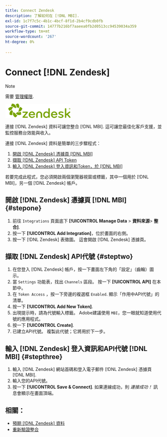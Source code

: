 ```yaml
---
title: Connect Zendesk
description: 了解如何在 [!DNL MBI].
exl-id: 1c7f7c5c-4b1c-4bcf-8f1d-2b4cf9cdb0fb
source-git-commit: 14777b216bf7aaeea0fb2d0513cc94539034a359
workflow-type: tm+mt
source-wordcount: '267'
ht-degree: 0%

---
```


# Connect [!DNL Zendesk]

>[!NOTE]
>
>需要 [管理權限](../../../administrator/user-management/user-management.md).

![](../../../assets/Zendesk_logo.png)

連接 [!DNL Zendesk] 資料可讓您整合 [!DNL MBI]. 這可讓您最佳化客戶支援，並監控服務台效能與收入。

連接 [!DNL Zendesk] 資料是簡單的三步驟程式：

1. [開啟 [!DNL Zendesk] 憑據頁 [!DNL MBI]](#stepone)
1. [擷取 [!DNL Zendesk] API Token](#steptwo)
1. [輸入 [!DNL Zendesk] 登入資訊和Token，於 [!DNL MBI]](#stepthree)

若要完成此程式，您必須開啟兩個瀏覽器視窗或標籤，其中一個用於 [!DNL MBI]，另一個 [!DNL Zendesk] 帳戶。

## 開啟 [!DNL Zendesk] 憑據頁 [!DNL MBI] {#stepone}

1. 前往 `Integrations` 頁面底下 **[!UICONTROL Manage Data** > **&#x200B;資料來源&#x200B;**> **整合]**.
1. 按一下 **[!UICONTROL Add Integration]**，位於畫面的右側。
1. 按一下 [!DNL Zendesk] 表徵圖。 這會開啟 [!DNL Zendesk] 憑據頁。

## 擷取 [!DNL Zendesk] API代號 {#steptwo}

1. 在您登入 [!DNL Zendesk] 帳戶，按一下畫面左下角的「設定」（齒輪）圖示。
1. 當 `Settings` 功能表，找出 `Channels` 區段。 按一下 **[!UICONTROL API]** 在本節中。
1. 在 `Token Access` ，按一下旁邊的複選框 `Enabled`. 顯示「作用中API代號」的清單。
1. 按一下 **[!UICONTROL Add New Token]**.
1. 出現提示時，請為代號輸入標籤。 Adobe建議使用 `MBI`，您一眼就知道使用代號的應用程式。
1. 按一下 **[!UICONTROL Create]**.
1. 已建立API代號。 複製此代號；它將用於下一步。

## 輸入 [!DNL Zendesk] 登入資訊和API代號 [!DNL MBI] {#stepthree}

1. 輸入 [!DNL Zendesk] 網站首碼和登入電子郵件 [!DNL Zendesk] 憑據頁 [!DNL MBI].
1. 輸入您的API代號。
1. 按一下 **[!UICONTROL Save & Connect]**. 如果連線成功，則 *連接成功！* 訊息會顯示在畫面頂端。

## 相關：

* [預期 [!DNL Zendesk] 資料](../integrations/exp-zendesk-data.md)
* [重新驗證整合](https://experienceleague.adobe.com/docs/commerce-knowledge-base/kb/how-to/mbi-reauthenticating-integrations.html?lang=en)
